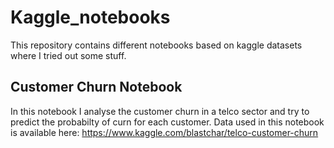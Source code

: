 # Kaggle_notebooks

This repository contains different notebooks based on kaggle datasets where I tried out some stuff.

## Customer Churn Notebook
In this notebook I analyse the customer churn in a telco sector and try to predict the probabilty of curn for each customer. Data used in this notebook is available here: https://www.kaggle.com/blastchar/telco-customer-churn
  
  
